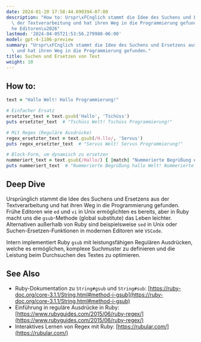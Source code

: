 ```yaml
---
date: 2024-01-20 17:58:44.690394-07:00
description: "How to: Urspr\xFCnglich stammt die Idee des Suchens und Ersetzens aus\
  \ der Textverarbeitung und hat ihren Weg in die Programmierung gefunden. Fr\xFC\
  he Editoren\u2026"
lastmod: '2024-04-05T21:53:56.279980-06:00'
model: gpt-4-1106-preview
summary: "Urspr\xFCnglich stammt die Idee des Suchens und Ersetzens aus der Textverarbeitung\
  \ und hat ihren Weg in die Programmierung gefunden."
title: Suchen und Ersetzen von Text
weight: 10
---
```


## How to:
```Ruby
text = "Hallo Welt! Hallo Programmierung!"

# Einfacher Ersatz
ersetzter_text = text.gsub('Hallo', 'Tschüss')
puts ersetzter_text  # "Tschüss Welt! Tschüss Programmierung!"

# Mit Regex (Reguläre Ausdrücke)
regex_ersetzter_text = text.gsub(/H.llo/, 'Servus')
puts regex_ersetzter_text  # "Servus Welt! Servus Programmierung!"

# Block-Form, um dynamisch zu ersetzen
nummeriert_text = text.gsub(/Hallo/) { |match| "Nummerierte Begrüßung #{match.downcase}" }
puts nummeriert_text  # "Nummerierte Begrüßung hallo Welt! Nummerierte Begrüßung hallo Programmierung!"
```

## Deep Dive
Ursprünglich stammt die Idee des Suchens und Ersetzens aus der Textverarbeitung und hat ihren Weg in die Programmierung gefunden. Frühe Editoren wie `ed` und `vi` in Unix ermöglichten es bereits, aber in Ruby macht uns die `gsub`-Methode (global substitute) das Leben leichter. Alternativen außerhalb von Ruby sind beispielsweise `sed` in Unix oder Suchen-Ersetzen-Funktionen in modernen Editoren wie `VSCode`. 

Intern implementiert Ruby `gsub` mit leistungsfähigen Regulären Ausdrücken, welche es ermöglichen, komplexe Suchmuster zu definieren und die Leistung beim Durchsuchen des Textes zu optimieren.

## See Also
- Ruby-Dokumentation zu `String#gsub` und `String#sub`: [https://ruby-doc.org/core-3.1.1/String.html#method-i-gsub](https://ruby-doc.org/core-3.1.1/String.html#method-i-gsub)
- Einführung in reguläre Ausdrücke in Ruby: [https://www.rubyguides.com/2015/06/ruby-regex/](https://www.rubyguides.com/2015/06/ruby-regex/)
- Interaktives Lernen von Regex mit Ruby: [https://rubular.com/](https://rubular.com/)
